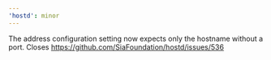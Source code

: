 ```yaml
---
'hostd': minor
---
```


The address configuration setting now expects only the hostname without a port. Closes https://github.com/SiaFoundation/hostd/issues/536
